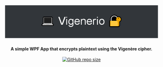 <div align="center">
	<h1>
		<br>
		<a href="https://github.com/scogliera/Vigenerio">
			<img src="img/header-banner.png" alt="Vigenerio">
		</a>
		</br>
	</h1>
	<h4>A simple WPF App that encrypts plaintext using the Vigenère cipher.</h4>
	<p>
		<a href="https://github.com/scogliera/Vigenerio/tree/main/Vigenerio" target="_blank">
			<img alt="GitHub repo size" src="https://img.shields.io/github/repo-size/scogliera/Vigenerio?style=for-the-badge">
		</a>
	</p>
</div>

